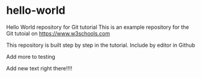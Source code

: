 # hello-world
Hello World repository for Git tutorial
This is an example repository for the Git tutoial on https://www.w3schools.com

This repository is built step by step in the tutorial.
Include by editor in Github

Add more to testing

Add new text right there!!!!